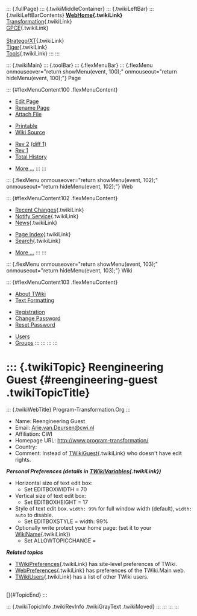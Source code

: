 ::: {.fullPage}
::: {.twikiMiddleContainer}
::: {.twikiLeftBar}
::: {.twikiLeftBarContents}
**[WebHome](WebHome){.twikiLink}**\
[Transformation](../Transform/WebHome){.twikiLink}\
[GPCE](../Gpce/WebHome){.twikiLink}\
\
[Stratego/XT](../Stratego/WebHome){.twikiLink}\
[Tiger](../Tiger/WebHome){.twikiLink}\
[Tools](../Tools/WebHome){.twikiLink}
:::
:::

::: {.twikiMain}
::: {.toolBar}
::: {.flexMenuBar}
::: {.flexMenu onmouseover="return showMenu(event, 100);" onmouseout="return hideMenu(event, 100);"}
Page

::: {#flexMenuContent100 .flexMenuContent}
-   [Edit
    Page](http://www.program-transformation.org/edit/Main/ReengineeringGuest?t=1536826104)
-   [Rename
    Page](http://www.program-transformation.org/rename/Main/ReengineeringGuest)
-   [Attach
    File](http://www.program-transformation.org/attach/Main/ReengineeringGuest)

<!-- -->

-   [Printable](http://www.program-transformation.org/view/Main/ReengineeringGuest?skin=print.pattern)
-   [Wiki
    Source](http://www.program-transformation.org/view/Main/ReengineeringGuest?skin=text&raw=on&contenttype=text/plain)

<!-- -->

-   [Rev
    2](http://www.program-transformation.org/view/Main/ReengineeringGuest?rev=1.2)
    [(diff 1)](http://www.program-transformation.org/rdiff/Main/ReengineeringGuest?rev1=1.2&rev2=1.1)
-   [Rev
    1](http://www.program-transformation.org/view/Main/ReengineeringGuest?rev=1.1)
-   [Total
    History](http://www.program-transformation.org/rdiff/Main/ReengineeringGuest)

<!-- -->

-   [More
    \...](http://www.program-transformation.org/oops/Main/ReengineeringGuest?template=oopsmore&param1=1.2&param2=1.2)
:::
:::

::: {.flexMenu onmouseover="return showMenu(event, 102);" onmouseout="return hideMenu(event, 102);"}
Web

::: {#flexMenuContent102 .flexMenuContent}
-   [Recent Changes](WebChanges){.twikiLink}
-   [Notify Service](WebNotify){.twikiLink}
-   [News](WebNews){.twikiLink}

<!-- -->

-   [Page Index](WebIndex){.twikiLink}
-   [Search](WebSearch){.twikiLink}

<!-- -->

-   [More
    \...](http://www.program-transformation.org/oops/Main/ReengineeringGuest?template=oopsmore&param1=1.2&param2=1.2)
:::
:::

::: {.flexMenu onmouseover="return showMenu(event, 103);" onmouseout="return hideMenu(event, 103);"}
Wiki

::: {#flexMenuContent103 .flexMenuContent}
-   [About
    TWiki](http://www.program-transformation.org/view/TWiki/WebHome)
-   [Text
    Formatting](http://www.program-transformation.org/view/TWiki/TextFormattingRules)

<!-- -->

-   [Registration](http://www.program-transformation.org/view/TWiki/TWikiRegistration)
-   [Change
    Password](http://www.program-transformation.org/view/TWiki/ChangePassword)
-   [Reset
    Password](http://www.program-transformation.org/view/TWiki/ResetPassword)

<!-- -->

-   [Users](http://www.program-transformation.org/view/Main/TWikiUsers)
-   [Groups](http://www.program-transformation.org/view/Main/TWikiGroups)
:::
:::
:::
:::

::: {.twikiTopic}
Reengineering Guest {#reengineering-guest .twikiTopicTitle}
===================

::: {.twikiWebTitle}
Program-Transformation.Org
:::

-   Name: Reengineering Guest
-   Email: <Arie.van.Deursen@cwi.nl>
-   Affiliation: CWI
-   Homepage URL: <http://www.program-transformation/>
-   Country:
-   Comment: Instead of [TWikiGuest](TWikiGuest){.twikiLink} who
    doesn\'t have edit rights.

***Personal Preferences (details in
[TWikiVariables](../TWiki/TWikiVariables){.twikiLink})***

-   Horizontal size of text edit box:
    -   Set EDITBOXWIDTH = 70
-   Vertical size of text edit box:
    -   Set EDITBOXHEIGHT = 17
-   Style of text edit box. `width: 99%` for full window width
    (default), `width: auto` to disable.
    -   Set EDITBOXSTYLE = width: 99%
-   Optionally write protect your home page: (set it to your
    [WikiName](../TWiki/WikiName){.twikiLink})
    -   Set ALLOWTOPICCHANGE =

***Related topics***

-   [TWikiPreferences](../TWiki/TWikiPreferences){.twikiLink} has
    site-level preferences of TWiki.
-   [WebPreferences](WebPreferences){.twikiLink} has preferences of the
    TWiki.Main web.
-   [TWikiUsers](TWikiUsers){.twikiLink} has a list of other TWiki
    users.

\
[]{#TopicEnd}
:::

::: {.twikiTopicInfo .twikiRevInfo .twikiGrayText .twikiMoved}
:::
:::
:::
:::
